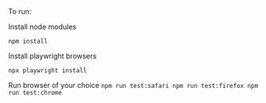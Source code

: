 

To run:

Install node modules

`
    npm install
`

Install playwright browsers

`
npx playwright install
`

Run browser of your choice
`
    npm run test:safari
    npm run test:firefox
    npm run test:chrome
`